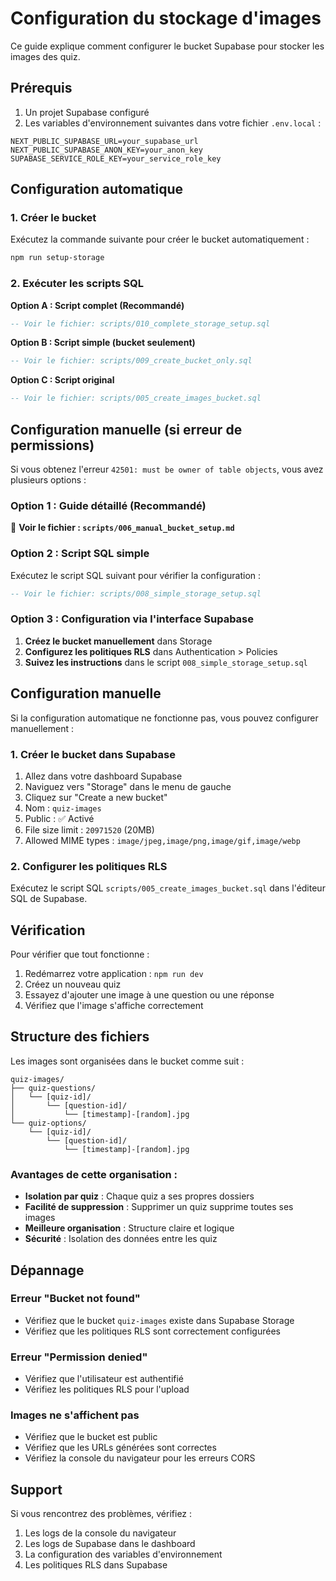 # Configuration du stockage d'images

Ce guide explique comment configurer le bucket Supabase pour stocker les images des quiz.

## Prérequis

1. Un projet Supabase configuré
2. Les variables d'environnement suivantes dans votre fichier `.env.local` :

```env
NEXT_PUBLIC_SUPABASE_URL=your_supabase_url
NEXT_PUBLIC_SUPABASE_ANON_KEY=your_anon_key
SUPABASE_SERVICE_ROLE_KEY=your_service_role_key
```

## Configuration automatique

### 1. Créer le bucket

Exécutez la commande suivante pour créer le bucket automatiquement :

```bash
npm run setup-storage
```

### 2. Exécuter les scripts SQL

**Option A : Script complet (Recommandé)**
```sql
-- Voir le fichier: scripts/010_complete_storage_setup.sql
```

**Option B : Script simple (bucket seulement)**
```sql
-- Voir le fichier: scripts/009_create_bucket_only.sql
```

**Option C : Script original**
```sql
-- Voir le fichier: scripts/005_create_images_bucket.sql
```

## Configuration manuelle (si erreur de permissions)

Si vous obtenez l'erreur `42501: must be owner of table objects`, vous avez plusieurs options :

### Option 1 : Guide détaillé (Recommandé)
📖 **Voir le fichier : `scripts/006_manual_bucket_setup.md`**

### Option 2 : Script SQL simple
Exécutez le script SQL suivant pour vérifier la configuration :

```sql
-- Voir le fichier: scripts/008_simple_storage_setup.sql
```

### Option 3 : Configuration via l'interface Supabase
1. **Créez le bucket manuellement** dans Storage
2. **Configurez les politiques RLS** dans Authentication > Policies
3. **Suivez les instructions** dans le script `008_simple_storage_setup.sql`

## Configuration manuelle

Si la configuration automatique ne fonctionne pas, vous pouvez configurer manuellement :

### 1. Créer le bucket dans Supabase

1. Allez dans votre dashboard Supabase
2. Naviguez vers "Storage" dans le menu de gauche
3. Cliquez sur "Create a new bucket"
4. Nom : `quiz-images`
5. Public : ✅ Activé
6. File size limit : `20971520` (20MB)
7. Allowed MIME types : `image/jpeg,image/png,image/gif,image/webp`

### 2. Configurer les politiques RLS

Exécutez le script SQL `scripts/005_create_images_bucket.sql` dans l'éditeur SQL de Supabase.

## Vérification

Pour vérifier que tout fonctionne :

1. Redémarrez votre application : `npm run dev`
2. Créez un nouveau quiz
3. Essayez d'ajouter une image à une question ou une réponse
4. Vérifiez que l'image s'affiche correctement

## Structure des fichiers

Les images sont organisées dans le bucket comme suit :

```
quiz-images/
├── quiz-questions/
│   └── [quiz-id]/
│       └── [question-id]/
│           └── [timestamp]-[random].jpg
└── quiz-options/
    └── [quiz-id]/
        └── [question-id]/
            └── [timestamp]-[random].jpg
```

### Avantages de cette organisation :

- **Isolation par quiz** : Chaque quiz a ses propres dossiers
- **Facilité de suppression** : Supprimer un quiz supprime toutes ses images
- **Meilleure organisation** : Structure claire et logique
- **Sécurité** : Isolation des données entre les quiz

## Dépannage

### Erreur "Bucket not found"
- Vérifiez que le bucket `quiz-images` existe dans Supabase Storage
- Vérifiez que les politiques RLS sont correctement configurées

### Erreur "Permission denied"
- Vérifiez que l'utilisateur est authentifié
- Vérifiez les politiques RLS pour l'upload

### Images ne s'affichent pas
- Vérifiez que le bucket est public
- Vérifiez que les URLs générées sont correctes
- Vérifiez la console du navigateur pour les erreurs CORS

## Support

Si vous rencontrez des problèmes, vérifiez :

1. Les logs de la console du navigateur
2. Les logs de Supabase dans le dashboard
3. La configuration des variables d'environnement
4. Les politiques RLS dans Supabase
